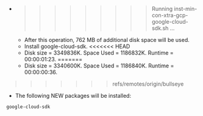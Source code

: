 * >>>>>>>>> Running inst-min-con-xtra-gcp-google-cloud-sdk.sh ...
  * After this operation, 762 MB of additional disk space will be used.
  * Install google-cloud-sdk.
<<<<<<< HEAD
  * Disk size = 3349836K. Space Used = 1186832K. Runtime = 00:00:01:23.
=======
  * Disk size = 3340600K. Space Used = 1186840K. Runtime = 00:00:00:36.
>>>>>>> refs/remotes/origin/bullseye
  * The following NEW packages will be installed:
  ```bash
google-cloud-sdk
  ```
